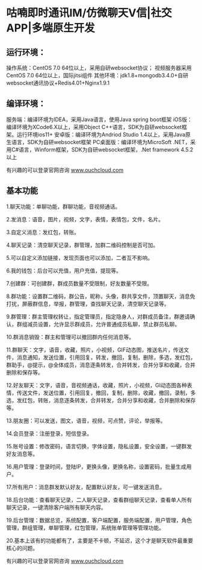 # 咕喃即时通讯IM/仿微聊天V信|社交APP|多端原生开发
## 运行环境：
操作系统：CentOS 7.0 64位以上，采用自研websocket协议；
视频服务器采用CentOS 7.0 64位以上，国际jitsi组件
其他环境：jdk1.8+mongodb3.4.0+自研websocket通讯协议+Redis4.01+Nginx1.9.1
## 编译环境：
服务端：编译环境为IDEA，采用Java语言，使用Java spring boot框架
iOS版：编译环境为XCode6.X以上，采用Object C++语言，SDK为自研websocket框架。运行环境ios11+
安卓版：编译环境为Andriod Studio 1.4以上，采用Java原生语言，SDK为自研websocket框架
PC桌面版：编译环境为MicroSoft .NET，采用C#语言，Winform框架，SDK为自研websocket框架，.Net framework 4.5.2以上

有兴趣的可以登录官网咨询 www.ouchcloud.com




## 基本功能

1.聊天功能：单聊功能，群聊功能，音视频通话。

2.发消息：语音，图片，视频，文字，表情，表情包，文件，名片。

3.自定义消息：发红包，转账。

4.聊天记录：清空聊天记录，群管理，加群二维码控制是否可加。

5.可以自定义添加链接，发现页面也可以添加，二者互不影响。

6.我的钱包：后台可以充值，用户充值，提现等。

7.创建群：可创建群，群成员数量不受限制，好友数量不受限。

8.群功能：设置群二维码，群公告，昵称，头像，群共享文件，顶置聊天，消息免打扰，屏蔽群信息，举报，群管理，查找聊天记录，清空聊天记录等。

9.群管理：群主管理权转让，指定管理员，指定隐身人，对群成员备注，群邀请确认，群组减员设置，允许显示群成员，允许普通成员私聊，禁止群员私聊。

10.群消息销毁：群主和管理可以撤回群内任何消息等。

11.群聊天：文字，语音，收藏，照片，小视频，GIF动态图，推送名片，传送文件，消息通知，发送位置，引用回复，转发，撤回，复制，删除，多选，发红包，群助手，@提示，@全体成员，消息逐条转发，合并转发，合并分享和收藏，合并删除和保存等。

12.好友聊天：文字，语音，音视频通话，收藏，照片，小视频，GI动态图各种表情，传送文件，发送位置，引用回复，撤回，复制，删除，收藏，撤回，录制，多选，发红包，转账，消息逐条转发，合并转发，合并分享和收藏，合并删除和保存等。

13.朋友圈：可以发送，图文，语音，视频，可点赞，评论，举报等。

14.会员登录：注册登录，短信登录。

15.账号设置：修改密码，语言切换，字体设置，隐私设置，安全设置，一键群发好友消息等。

16.用户管理：登录时间，登陆IP，更换头像，更换名称，设置密码，批量生成用户。

17.所有用户：消息群发默认好友，配置默认好友，可一键发送消息。

18.后台功能：查看聊天记录，二人聊天记录，查看群组聊天记录，查看单人所有聊天记录，一键清除客户端所有聊天内容。

19.后台管理：数据总览，系统配置，客户端配置，服务端配置，用户管理，角色管理，群组管理，单聊管理，红包管理，系统账单管理等管理功能。

20.基本上该有的功能都有了，主要是不卡顿，不延迟，这个才是聊天软件最重要核心的问题。

有兴趣的可以登录官网咨询 www.ouchcloud.com
